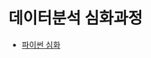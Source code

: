 # 데이터분석 심화과정

- [파이썬 심화](https://colab.research.google.com/github/ysbrianlee/July/blob/main/Advanced%20Python.ipynb)
